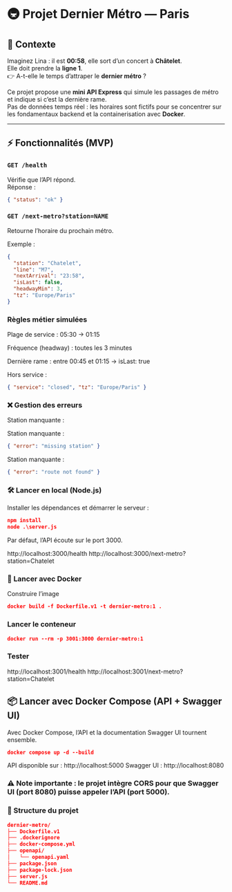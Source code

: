 # 🚇 Projet Dernier Métro — Paris

## 🎯 Contexte

Imaginez Lina : il est **00:58**, elle sort d’un concert à **Châtelet**.  
Elle doit prendre la **ligne 1**.  
👉 A-t-elle le temps d’attraper le **dernier métro** ?

Ce projet propose une **mini API Express** qui simule les passages de métro et indique si c’est la dernière rame.  
Pas de données temps réel : les horaires sont fictifs pour se concentrer sur les fondamentaux backend et la containerisation avec **Docker**.

---

## ⚡ Fonctionnalités (MVP)

### `GET /health`
Vérifie que l’API répond.  
Réponse :
```json
{ "status": "ok" }
```

### `GET /next-metro?station=NAME`

Retourne l’horaire du prochain métro.

Exemple :

```json
{
  "station": "Chatelet",
  "line": "M7",
  "nextArrival": "23:58",
  "isLast": false,
  "headwayMin": 3,
  "tz": "Europe/Paris"
}
```

### Règles métier simulées

Plage de service : 05:30 → 01:15

Fréquence (headway) : toutes les 3 minutes

Dernière rame : entre 00:45 et 01:15 → isLast: true

Hors service :
```json
{ "service": "closed", "tz": "Europe/Paris" }
```

### ❌ Gestion des erreurs

Station manquante :

Station manquante :
```json
{ "error": "missing station" }
```

Station manquante :
```json
{ "error": "route not found" }
```

### 🛠️ Lancer en local (Node.js)

Installer les dépendances et démarrer le serveur :
```json
npm install
node .\server.js
```

Par défaut, l’API écoute sur le port 3000.

http://localhost:3000/health
http://localhost:3000/next-metro?station=Chatelet

### 🐳 Lancer avec Docker
Construire l’image
```json
docker build -f Dockerfile.v1 -t dernier-metro:1 .
```

### Lancer le conteneur
```json
docker run --rm -p 3001:3000 dernier-metro:1
```

### Tester
http://localhost:3001/health
http://localhost:3001/next-metro?station=Chatelet

## 📦 Lancer avec Docker Compose (API + Swagger UI)

Avec Docker Compose, l’API et la documentation Swagger UI tournent ensemble.
```json
docker compose up -d --build
```

API disponible sur : http://localhost:5000
Swagger UI : http://localhost:8080

### ⚠️ Note importante : le projet intègre CORS pour que Swagger UI (port 8080) puisse appeler l’API (port 5000).

### 📂 Structure du projet
```json
dernier-metro/
├── Dockerfile.v1
├── .dockerignore
├── docker-compose.yml
├── openapi/
│   └── openapi.yaml
├── package.json
├── package-lock.json
├── server.js
└── README.md
```




